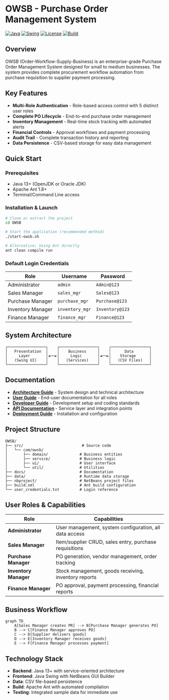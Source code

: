# OWSB - Purchase Order Management System

[![Java](https://img.shields.io/badge/Java-13+-orange.svg)](https://www.java.com)
[![Swing](https://img.shields.io/badge/GUI-Swing-blue.svg)](https://docs.oracle.com/javase/tutorial/uiswing/)
[![License](https://img.shields.io/badge/License-MIT-green.svg)](LICENSE)
[![Build](https://img.shields.io/badge/Build-Ant-red.svg)](https://ant.apache.org/)

## Overview

OWSB (Order-Workflow-Supply-Business) is an enterprise-grade Purchase Order Management System designed for small to medium businesses. The system provides complete procurement workflow automation from purchase requisition to supplier payment processing.

## Key Features

- **Multi-Role Authentication** - Role-based access control with 5 distinct user roles
- **Complete PO Lifecycle** - End-to-end purchase order management
- **Inventory Management** - Real-time stock tracking with automated alerts
- **Financial Controls** - Approval workflows and payment processing
- **Audit Trail** - Complete transaction history and reporting
- **Data Persistence** - CSV-based storage for easy data management

## Quick Start

### Prerequisites
- Java 13+ (OpenJDK or Oracle JDK)
- Apache Ant 1.8+
- Terminal/Command Line access

### Installation & Launch
```bash
# Clone or extract the project
cd OWSB

# Start the application (recommended method)
./start-owsb.sh

# Alternative: Using Ant directly
ant clean compile run
```

### Default Login Credentials
| Role | Username | Password |
|------|----------|----------|
| Administrator | `admin` | `Admin@123` |
| Sales Manager | `sales_mgr` | `Sales@123` |
| Purchase Manager | `purchase_mgr` | `Purchase@123` |
| Inventory Manager | `inventory_mgr` | `Inventory@123` |
| Finance Manager | `finance_mgr` | `Finance@123` |

## System Architecture

```
┌─────────────────┐    ┌─────────────────┐    ┌─────────────────┐
│   Presentation  │    │    Business     │    │      Data       │
│     Layer       │◄──►│     Logic       │◄──►│    Storage      │
│   (Swing UI)    │    │   (Services)    │    │   (CSV Files)   │
└─────────────────┘    └─────────────────┘    └─────────────────┘
```

## Documentation

- **[Architecture Guide](docs/architecture/)** - System design and technical architecture
- **[User Guide](docs/user-guide/)** - End-user documentation for all roles
- **[Developer Guide](docs/developer-guide/)** - Development setup and coding standards
- **[API Documentation](docs/api/)** - Service layer and integration points
- **[Deployment Guide](docs/deployment/)** - Installation and configuration

## Project Structure

```
OWSB/
├── src/                          # Source code
│   └── com/owsb/
│       ├── domain/              # Business entities
│       ├── service/             # Business logic
│       ├── ui/                  # User interface
│       └── util/                # Utilities
├── docs/                        # Documentation
├── data/                        # Runtime data storage
├── nbproject/                   # NetBeans project files
├── build.xml                    # Ant build configuration
└── user_credentials.txt         # Login reference
```

## User Roles & Capabilities

| Role | Capabilities |
|------|-------------|
| **Administrator** | User management, system configuration, all data access |
| **Sales Manager** | Item/supplier CRUD, sales entry, purchase requisitions |
| **Purchase Manager** | PO generation, vendor management, order tracking |
| **Inventory Manager** | Stock management, goods receiving, inventory reports |
| **Finance Manager** | PO approval, payment processing, financial reports |

## Business Workflow

```mermaid
graph TD
    A[Sales Manager creates PR] --> B[Purchase Manager generates PO]
    B --> C[Finance Manager approves PO]
    C --> D[Supplier delivers goods]
    D --> E[Inventory Manager receives goods]
    E --> F[Finance Manager processes payment]
```

## Technology Stack

- **Backend**: Java 13+ with service-oriented architecture
- **Frontend**: Java Swing with NetBeans GUI Builder
- **Data**: CSV file-based persistence
- **Build**: Apache Ant with automated compilation
- **Testing**: Integrated sample data for immediate use

